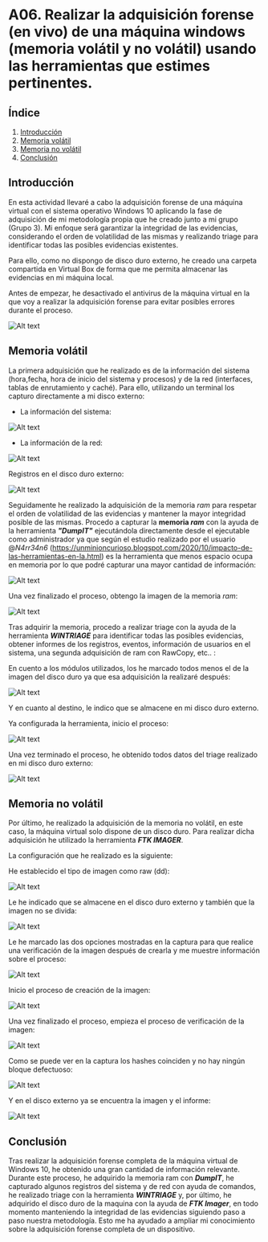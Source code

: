 # A06. Realizar la adquisición forense (en vivo) de una máquina windows (memoria volátil y no volátil) usando las herramientas que estimes pertinentes.

## Índice

1. [Introducción](#introducción)
2. [Memoria volátil](#memoria-volátil)
3. [Memoria no volátil](#memoria-no-volátil)
4. [Conclusión](#conclusión)

## Introducción

En esta actividad llevaré a cabo la adquisición forense de una máquina virtual con el sistema operativo Windows 10 aplicando la fase de adquisición de mi metodología propia que he creado junto a mi grupo (Grupo 3). Mi enfoque será garantizar la integridad de las evidencias, considerando el orden de volatilidad de las mismas y realizando triage para identificar todas las posibles evidencias existentes.

Para ello, como no dispongo de disco duro externo, he creado una carpeta compartida en Virtual Box de forma que me permita almacenar las evidencias en mi máquina local.

Antes de empezar, he desactivado el antivirus de la máquina virtual en la que voy a realizar la adquisición forense para evitar posibles errores durante el proceso.


![Alt text](img/1.png)

## Memoria volátil

La primera adquisición que he realizado es de la información del sistema (hora,fecha, hora de inicio del sistema y procesos) y de la red (interfaces, tablas de enrutamiento y caché). Para ello, utilizando un terminal los capturo directamente a mi disco externo:

- La información del sistema:

![Alt text](img/4.png)

- La información de la red:

![Alt text](img/5.png)

Registros en el disco duro externo:

![Alt text](img/6.png)

Seguidamente he realizado la adquisición de la memoria *ram* para respetar el orden de volatilidad de las evidencias y mantener la mayor integridad posible de las mismas. 
Procedo a capturar la **memoria ***ram***** con la ayuda de la herramienta ***"DumpIT"*** ejecutándola directamente desde el ejecutable como administrador ya que según el estudio realizado por el usuario @_N4rr34n6_ (https://unminioncurioso.blogspot.com/2020/10/impacto-de-las-herramientas-en-la.html) es la herramienta que menos espacio ocupa en memoria por lo que podré capturar una mayor cantidad de información:

![Alt text](img/2.png)

Una vez finalizado el proceso, obtengo la imagen de la memoria *ram*:

![Alt text](img/3.png)


Tras adquirir la memoria, procedo a realizar triage con la ayuda de la herramienta ***WINTRIAGE*** para identificar todas las posibles evidencias, obtener informes de los registros, eventos, información de usuarios en el sistema, una segunda adquisición de ram con RawCopy, etc.. :

En cuento a los módulos utilizados, los he marcado todos menos el de la imagen del disco duro ya que esa adquisición la realizaré después:

![Alt text](img/7.png)

Y en cuanto al destino, le indico que se almacene en mi disco duro externo.

Ya configurada la herramienta, inicio el proceso:

![Alt text](img/8.png)


Una vez terminado el proceso, he obtenido todos datos del triage realizado en mi disco duro externo:

![Alt text](img/9.png)


## Memoria no volátil

Por último, he realizado la adquisición de la memoria no volátil, en este caso, la máquina virtual solo dispone de un disco duro. Para realizar dicha adquisición he utilizado la herramienta ***FTK IMAGER***.

La configuración que he realizado es la siguiente:

He establecido el tipo de imagen como raw (dd):

![Alt text](img/11.png)

Le he indicado que se almacene en el disco duro externo y también que la imagen no se divida:

![Alt text](img/13.png)

Le he marcado las dos opciones mostradas en la captura para que realice una verificación de la imagen después de crearla y me muestre información sobre el proceso:

![Alt text](img/14.png)

Inicio el proceso de creación de la imagen:

![Alt text](img/17.png)

Una vez finalizado el proceso, empieza el proceso de verificación de la imagen:

![Alt text](img/18.png)

Como se puede ver en la captura los hashes coinciden y no hay ningún bloque defectuoso:

![Alt text](img/20.png)

Y en el disco externo ya se encuentra la imagen y el informe:

![Alt text](img/22.png)

## Conclusión

Tras realizar la adquisición forense completa de la máquina virtual de Windows 10, he obtenido una gran cantidad de información relevante. Durante este proceso, he adquirido la memoria ram con ***DumpIT***, he capturado algunos registros del sistema y de red con ayuda de comandos, he realizado triage con la herramienta ***WINTRIAGE*** y, por último, he adquirido el disco duro de la maquina con la ayuda de ***FTK Imager***, en todo momento manteniendo la integridad de las evidencias siguiendo paso a paso nuestra metodología. Esto me ha ayudado a ampliar mi conocimiento sobre la adquisición forense completa de un dispositivo.